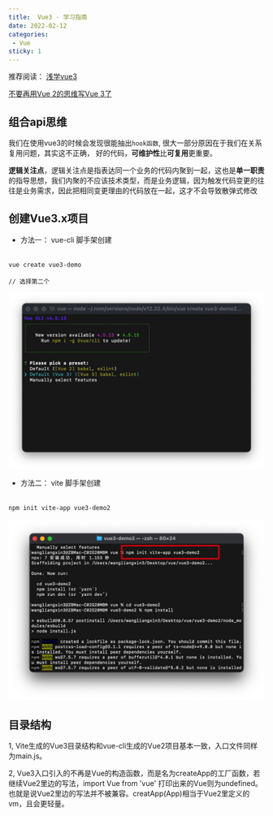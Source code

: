 ```yaml
---
title:  Vue3 - 学习指南
date: 2022-02-12
categories: 
 - Vue
sticky: 1
---
```

推荐阅读：
[浅学vue3](https://juejin.cn/post/7043986391620911117?utm_source=gold_browser_extension)

[不要再用Vue 2的思维写Vue 3了](https://mp.weixin.qq.com/s/w4n_WhbDqK4kgzxEHUWWfw)


## 组合api思维

我们在使用vue3的时候会发现很能抽出`hook函数`, 很大一部分原因在于我们在关系复用问题，其实这不正确，
好的代码，**可维护性**比**可复用**更重要。

**逻辑关注点**，逻辑关注点是指表达同一个业务的代码内聚到一起，这也是**单一职责**的指导思想，我们内聚的不应该技术类型，而是业务逻辑，因为触发代码变更的往往是业务需求，因此把相同变更理由的代码放在一起，这才不会导致散弹式修改

## 创建Vue3.x项目

- 方法一： vue-cli 脚手架创建

```bash

vue create vue3-demo

// 选择第二个

```
![p1](../../img/22-2-12.jpg)


- 方法二： vite 脚手架创建


```bash

npm init vite-app vue3-demo2

```

![p2](../../img/22-2-12/2.jpg)



## 目录结构

1, Vite生成的Vue3目录结构和vue-cli生成的Vue2项目基本一致，入口文件同样为main.js。

2, Vue3入口引入的不再是Vue的构造函数，而是名为createApp的工厂函数，若继续Vue2里边的写法，import Vue from 'vue' 打印出来的Vue则为undefined。也就是说Vue2里边的写法并不被兼容。creatApp(App)相当于Vue2里定义的vm，且会更轻量。


## 

